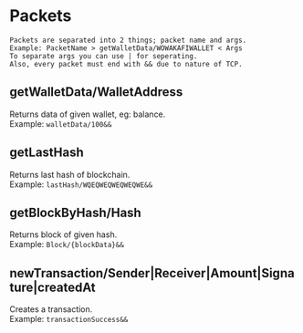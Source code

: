 # Packets

````
Packets are separated into 2 things; packet name and args.
Example: PacketName > getWalletData/WOWAKAFIWALLET < Args
To separate args you can use | for seperating.
Also, every packet must end with && due to nature of TCP.
````

## getWalletData/WalletAddress

Returns data of given wallet, eg: balance. </br>
Example: ``walletData/100&&``

## getLastHash

Returns last hash of blockchain. </br>
Example: ``lastHash/WQEQWEQWEQWEQWE&&``

## getBlockByHash/Hash

Returns block of given hash. </br>
Example: ``Block/{blockData}&&``

## newTransaction/Sender|Receiver|Amount|Signature|createdAt

Creates a transaction. </br>
Example: ``transactionSuccess&&``
